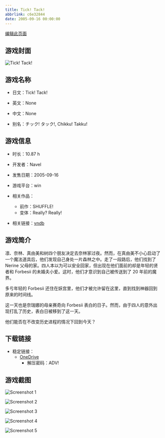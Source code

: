 ```yaml
---
title: Tick! Tack!
abbrlink: c6e32844
date: 2005-09-16 00:00:00
---
```

[编辑此页面](https://github.com/ACG-3/ADV3-source/blob/main/source/_posts/games/Really%20Really%21.md)

## 游戏封面

![Tick! Tack!](https://pan.timero.xyz/onedrive/img_lib_001/Really%20Really%21_cover.avif)


## 游戏名称

- 日文：Tick! Tack!
- 英文：None
- 中文：None

- 别名：チック! タック!, Chikku! Takku!


## 游戏信息

- 时长：10.87 h
- 开发者：Navel
- 发售日期：2005-09-16
- 游戏平台：win
- 相关作品：
   - 前作：SHUFFLE!
   - 变体：Really? Really!

- 相关链接：[vndb](https://vndb.org/v201)


## 游戏简介

凛、奈林、真由美和树四个朋友决定去奈林家过夜。然而，在真由美不小心启动了一个魔法道具后，他们发现自己身处一片森林之中。走了一段路后，他们找到了 Nerine 父母的家。四人本以为可以安全回家，但出现在他们面前的却是年轻的贤者和 Forbesii 的未婚夫小爱。这时，他们才意识到自己被传送到了 20 年前的魔界。

多亏年轻的 Forbesii 还住在妖宫里，他们才被允许留在这里，直到找到神器回到原来的时间线。

这一天也是奈瑞娜的母亲赛奇向 Forbesii 表白的日子。然而，由于四人的意外出现打乱了历史，表白日被移到了这一天。

他们能否在不改变历史进程的情况下回到今天？




## 下载链接

- 稳定链接：
    - [OneDrive](https://pan.timero.xyz/onedrive/adv_lib_001/Really%20Really%21)
        - 解压密码：ADV!



## 游戏截图


![Screenshot 1](https://pan.timero.xyz/onedrive/img_lib_001/Really%20Really%21_Screenshot_1.avif)

![Screenshot 2](https://pan.timero.xyz/onedrive/img_lib_001/Really%20Really%21_Screenshot_2.avif)

![Screenshot 3](https://pan.timero.xyz/onedrive/img_lib_001/Really%20Really%21_Screenshot_3.avif)

![Screenshot 4](https://pan.timero.xyz/onedrive/img_lib_001/Really%20Really%21_Screenshot_4.avif)

![Screenshot 5](https://pan.timero.xyz/onedrive/img_lib_001/Really%20Really%21_Screenshot_5.avif)

